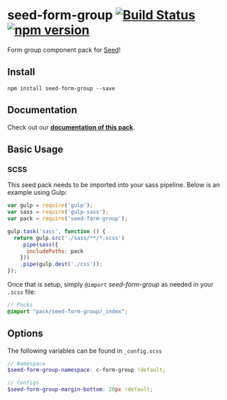# seed-form-group [![Build Status](https://travis-ci.org/helpscout/seed-form-group.svg?branch=master)](https://travis-ci.org/helpscout/seed-form-group) [![npm version](https://badge.fury.io/js/seed-form-group.svg)](https://badge.fury.io/js/seed-form-group)

Form group component pack for [Seed](https://github.com/helpscout/seed)!

## Install
```
npm install seed-form-group --save
```


## Documentation

Check out our **[documentation of this pack](http://developer.helpscout.net/seed/packs/seed-form-group/)**.


## Basic Usage

### SCSS
This seed pack needs to be imported into your sass pipeline. Below is an example using Gulp:


```javascript
var gulp = require('gulp');
var sass = require('gulp-sass');
var pack = require('seed-form-group');

gulp.task('sass', function () {
  return gulp.src('./sass/**/*.scss')
    .pipe(sass({
      includePaths: pack
    }))
    .pipe(gulp.dest('./css'));
});
```

Once that is setup, simply `@import` *seed-form-group* as needed in your `.scss` file:

```scss
// Packs
@import "pack/seed-form-group/_index";
```

## Options

The following variables can be found in `_config.scss`

```scss
// Namespace
$seed-form-group-namespace: c-form-group !default;

// Configs
$seed-form-group-margin-bottom: 20px !default;
```
